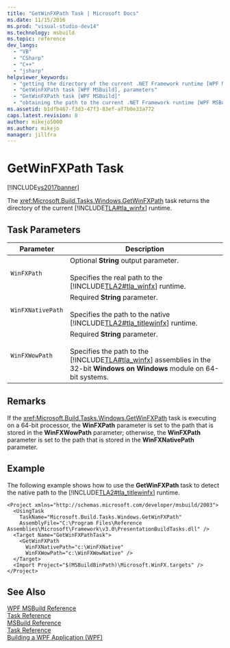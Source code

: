 ```yaml
---
title: "GetWinFXPath Task | Microsoft Docs"
ms.date: 11/15/2016
ms.prod: "visual-studio-dev14"
ms.technology: msbuild
ms.topic: reference
dev_langs: 
  - "VB"
  - "CSharp"
  - "C++"
  - "jsharp"
helpviewer_keywords: 
  - "getting the directory of the current .NET Framework runtime [WPF MSBuild]"
  - "GetWinFXPath task [WPF MSBuild], parameters"
  - "GetWinFXPath task [WPF MSBuild]"
  - "obtaining the path to the current .NET Framework runtime [WPF MSBuild]"
ms.assetid: b1dfb467-f3d3-47f3-83ef-af7b0e33a772
caps.latest.revision: 8
author: mikejo5000
ms.author: mikejo
manager: jillfra
---
```

# GetWinFXPath Task
[!INCLUDE[vs2017banner](../includes/vs2017banner.md)]

The <xref:Microsoft.Build.Tasks.Windows.GetWinFXPath> task returns the directory of the current [!INCLUDE[TLA#tla_winfx](../includes/tlasharptla-winfx-md.md)] runtime.  
  
## Task Parameters  
  
|Parameter|Description|  
|---------------|-----------------|  
|`WinFXPath`|Optional **String** output parameter.<br /><br /> Specifies the real path to the [!INCLUDE[TLA2#tla_winfx](../includes/tla2sharptla-winfx-md.md)] runtime.|  
|`WinFXNativePath`|Required **String** parameter.<br /><br /> Specifies the path to the native [!INCLUDE[TLA2#tla_titlewinfx](../includes/tla2sharptla-titlewinfx-md.md)] runtime.|  
|`WinFXWowPath`|Required **String** parameter.<br /><br /> Specifies the path to the [!INCLUDE[TLA#tla_winfx](../includes/tlasharptla-winfx-md.md)] assemblies in the 32-bit **Windows on Windows** module on 64-bit systems.|  
  
## Remarks  
 If the <xref:Microsoft.Build.Tasks.Windows.GetWinFXPath> task is executing on a 64-bit processor, the **WinFXPath** parameter is set to the path that is stored in the **WinFXWowPath** parameter; otherwise, the **WinFXPath** parameter is set to the path that is stored in the **WinFXNativePath** parameter.  
  
## Example  
 The following example shows how to use the **GetWinFXPath** task to detect the native path to the [!INCLUDE[TLA2#tla_titlewinfx](../includes/tla2sharptla-titlewinfx-md.md)] runtime.  
  
```  
<Project xmlns="http://schemas.microsoft.com/developer/msbuild/2003">  
  <UsingTask   
    TaskName="Microsoft.Build.Tasks.Windows.GetWinFXPath"   
    AssemblyFile="C:\Program Files\Reference Assemblies\Microsoft\Framework\v3.0\PresentationBuildTasks.dll" />  
  <Target Name="GetWinFXPathTask">  
    <GetWinFXPath  
      WinFXNativePath="c:\WinFXNative"   
      WinFXWowPath="c:\WinFXWowNative" />  
  </Target>  
  <Import Project="$(MSBuildBinPath)\Microsoft.WinFX.targets" />  
</Project>  
```  
  
## See Also  
 [WPF MSBuild Reference](../msbuild/wpf-msbuild-reference.md)   
 [Task Reference](../msbuild/wpf-msbuild-task-reference.md)   
 [MSBuild Reference](../msbuild/msbuild-reference.md)   
 [Task Reference](../msbuild/msbuild-task-reference.md)   
 [Building a WPF Application (WPF)](https://msdn.microsoft.com/library/a58696fd-bdad-4b55-9759-136dfdf8b91c)
